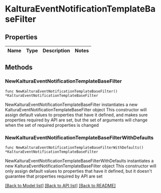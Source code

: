# KalturaEventNotificationTemplateBaseFilter

## Properties

Name | Type | Description | Notes
------------ | ------------- | ------------- | -------------

## Methods

### NewKalturaEventNotificationTemplateBaseFilter

`func NewKalturaEventNotificationTemplateBaseFilter() *KalturaEventNotificationTemplateBaseFilter`

NewKalturaEventNotificationTemplateBaseFilter instantiates a new KalturaEventNotificationTemplateBaseFilter object
This constructor will assign default values to properties that have it defined,
and makes sure properties required by API are set, but the set of arguments
will change when the set of required properties is changed

### NewKalturaEventNotificationTemplateBaseFilterWithDefaults

`func NewKalturaEventNotificationTemplateBaseFilterWithDefaults() *KalturaEventNotificationTemplateBaseFilter`

NewKalturaEventNotificationTemplateBaseFilterWithDefaults instantiates a new KalturaEventNotificationTemplateBaseFilter object
This constructor will only assign default values to properties that have it defined,
but it doesn't guarantee that properties required by API are set


[[Back to Model list]](../README.md#documentation-for-models) [[Back to API list]](../README.md#documentation-for-api-endpoints) [[Back to README]](../README.md)


